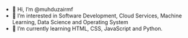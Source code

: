 - 👋 Hi, I’m @muhduzairmf
- 👀 I’m interested in Software Development, Cloud Services, Machine Learning, Data Science and Operating System
- 🌱 I’m currently learning HTML, CSS, JavaScript and Python.

<!---
muhduzairmf/muhduzairmf is a ✨ special ✨ repository because its `README.md` (this file) appears on your GitHub profile.
You can click the Preview link to take a look at your changes.
--->
